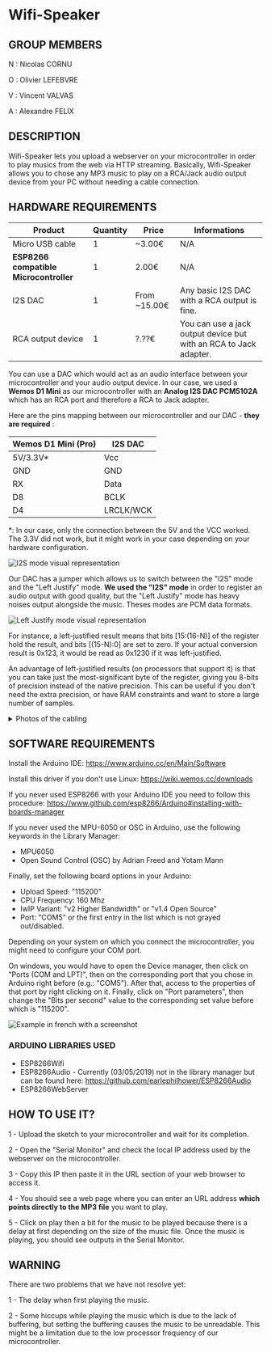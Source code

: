 # Wifi-Speaker

## GROUP MEMBERS
N : Nicolas CORNU

O : Olivier LEFEBVRE

V : Vincent VALVAS

A : Alexandre FELIX


## DESCRIPTION
Wifi-Speaker lets you upload a webserver on your microcontroller in order to play musics from the web via HTTP streaming.
Basically, Wifi-Speaker allows you to chose any MP3 music to play on a RCA/Jack audio output device from your PC without needing a cable connection.


## HARDWARE REQUIREMENTS
Product | Quantity | Price | Informations
------- | -------- | ----- | ------------
Micro USB cable | 1 | ~3.00€ | N/A
**ESP8266 compatible Microcontroller** | 1 | 2.00€ | N/A
I2S DAC | 1 | From ~15.00€ | Any basic I2S DAC with a RCA output is fine.
RCA output device | 1 | ?.??€ | You can use a jack output device but with an RCA to Jack adapter.

You can use a DAC which would act as an audio interface between your microcontroller and your audio output device.
In our case, we used a **Wemos D1 Mini** as our microcontroller with an **Analog I2S DAC PCM5102A** which has an RCA port and therefore a RCA to Jack adapter.

Here are the pins mapping between our microcontroller and our DAC - **they are required** : 

Wemos D1 Mini (Pro) | I2S DAC
------------------- | -------
5V/3.3V\* | Vcc
GND | GND
RX | Data
D8 | BCLK
D4 | LRCLK/WCK

\*: In our case, only the connection between the 5V and the VCC worked. The 3.3V did not work, but it might work in your case depending on your hardware configuration.

![I2S mode visual representation](https://e2e.ti.com/cfs-file/__key/communityserver-discussions-components-files/64/0184.232.jpg)

Our DAC has a jumper which allows us to switch between the "I2S" mode and the "Left Justify" mode. **We used the "I2S" mode** in order to register an audio output with good quality, but the "Left Justify" mode has heavy noises output alongside the music.
Theses modes are PCM data formats.

![Left Justify mode visual representation](https://e2e.ti.com/cfs-file/__key/communityserver-discussions-components-files/64/0535.231.jpg)

For instance, a left-justified result means that bits [15:(16-N)] of the register hold the result, and bits [(15-N):0] are set to zero. If your actual conversion result is 0x123, it would be read as 0x1230 if it was left-justified.

An advantage of left-justified results (on processors that support it) is that you can take just the most-significant byte of the register, giving you 8-bits of precision instead of the native precision. This can be useful if you don't need the extra precision, or have RAM constraints and want to store a large number of samples.

<details>
  <summary>Photos of the cabling</summary>
  
![DAC Cabling](https://i.imgur.com/rhUbkb1.jpg)

![Wemos cabling](https://i.imgur.com/SwUAzwJ.jpg)

![Overall cabling](https://i.imgur.com/mm9OEbS.jpg)
</details>

## SOFTWARE REQUIREMENTS
Install the Arduino IDE: https://www.arduino.cc/en/Main/Software

Install this driver if you don't use Linux: https://wiki.wemos.cc/downloads

If you never used ESP8266 with your Arduino IDE you need to follow this procedure: 
https://www.github.com/esp8266/Arduino#installing-with-boards-manager

If you never used the MPU-6050 or OSC in Arduino, use the following keywords in the Library Manager:
- MPU6050
- Open Sound Control (OSC) by Adrian Freed and Yotam Mann

Finally, set the following board options in your Arduino:
- Upload Speed: "115200"
- CPU Frequency: 160 Mhz
- IwIP Variant: "v2 Higher Bandwidth" or "v1.4 Open Source"
- Port: "COM5" or the first entry in the list which is not grayed out/disabled.

Depending on your system on which you connect the microcontroller, you might need to configure your COM port.

On windows, you would have to open the Device manager, then click on "Ports (COM and LPT)", then on the corresponding port that you chose in Arduino right before (e.g.: "COM5").
After that, access to the properties of that port by right clicking on it.
Finally, click on "Port parameters", then change the "Bits per second" value to the corresponding set value before which is "115200".

![Example in french with a screenshot](https://i.imgur.com/xymjNYK.png)

### ARDUINO LIBRARIES USED
- ESP8266Wifi
- ESP8266Audio - Currently (03/05/2019) not in the library manager but can be found here: https://github.com/earlephilhower/ESP8266Audio
- ESP8266WebServer

## HOW TO USE IT?

1 - Upload the sketch to your microcontroller and wait for its completion.

2 - Open the "Serial Monitor" and check the local IP address used by the webserver on the microcontroller.

3 - Copy this IP then paste it in the URL section of your web browser to access it.

4 - You should see a web page where you can enter an URL address **which points directly to the MP3 file** you want to play.

5 - Click on play then a bit for the music to be played because there is a delay at first depending on the size of the music file. Once the music is playing, you should see outputs in the Serial Monitor.


## WARNING

There are two problems that we have not resolve yet:

1 - The delay when first playing the music.

2 - Some hiccups while playing the music which is due to the lack of buffering, but setting the buffering causes the music to be unreadable. This might be a limitation due to the low processor frequency of our microcontroller.

